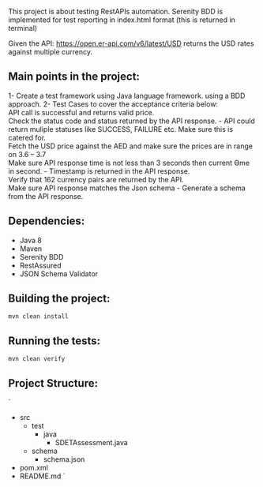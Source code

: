 This project is about testing RestAPIs automation.
Serenity BDD is implemented for test reporting in index.html format (this is returned in terminal)

Given the API: https://open.er-api.com/v6/latest/USD returns the USD rates against multiple currency.


Main points in the project:
---------------------------
1- Create a test framework using Java language framework. using a BDD approach.
2- Test Cases to cover the acceptance criteria below:  
API call is successful and returns valid price.  
Check the status code and status returned by the API response.
    - API could return muliple statuses like SUCCESS, FAILURE etc. Make sure this is catered for.  
    Fetch the USD price against the AED and make sure the prices are in range on 3.6 – 3.7   
    Make sure API response time is not less than 3 seconds then current Ɵme in second.
    - Timestamp is returned in the API response.  
    Verify that 162 currency pairs are returned by the API.  
    Make sure API response matches the Json schema
    - Generate a schema from the API response.


Dependencies:
------------
- Java 8
- Maven
- Serenity BDD
- RestAssured
- JSON Schema Validator


Building the project:
---------------------
``` 
mvn clean install
```


Running the tests:
------------------
``` 
mvn clean verify
```


Project Structure:
------------------
`
- src
  - test
    - java
      - SDETAssessment.java
  - schema
    - schema.json
- pom.xml
- README.md
`

